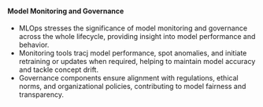 #### Model Monitoring and Governance 

- MLOps stresses the significance of model monitoring and governance across the whole lifecycle, providing insight into model performance and behavior. 
- Monitoring tools tracj model performance, spot anomalies, and initiate retraining or updates when required, helping to maintain model accuracy and tackle concept drift. 
- Governance components ensure alignment with regulations, ethical norms, and organizational policies, contributing to model fairness and transparency. 
 
